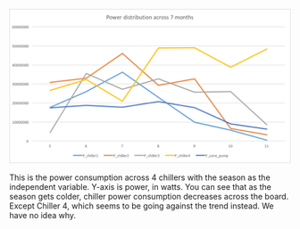 ![Alt Text](/misc/GraphofPowerConsumptionforallChillers.png?raw=true "Graph and shit")

This is the power consumption across 4 chillers with the season as the independent variable. Y-axis is power, in watts. You can see that as the season gets colder, chiller power consumption decreases across the board. Except Chiller 4, which seems to be going against the trend instead. We have no idea why.
